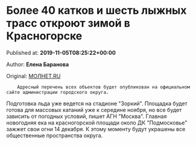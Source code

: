
# Более 40 катков и шесть лыжных трасс откроют зимой в Красногорске

Published at: **2019-11-05T08:25:22+00:00**

Author: **Елена Баранова**

Original: [МОЛНЕТ.RU](https://www.molnet.ru/mos/ru/culture/o_717393)


        Адресный перечень всех объектов будет опубликован на официальном сайте администрации городского округа.
      
Подготовка льда уже ведется на стадионе "Зоркий". Площадка будет готова для массовых катаний уже к середине ноября, но все будет зависить от погодных условий, пишет АГН "Москва".
Главная новогодняя ека на красногорской площади около ДК "Подмосковье" зажжет свои огни 14 декабря. К этому моменту будут украшены все общественные пространства округа.
